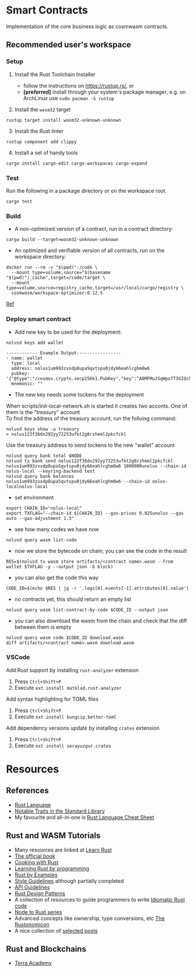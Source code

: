 # Smart Contracts

Implementation of the core business logic as cosmwasm contracts.

## Recommended user's workspace

### Setup

1. Install the Rust Toolchain Installer

    * follow the instructions on https://rustup.rs/, or
    * **[preferred]** install through your system's package manager, e.g. on ArchLinux use `sudo pacman -S rustup`

2. Install the `wasm32` target

```
rustup target install wasm32-unknown-unknown
```
3. Install the Rust linter

```
rustup component add clippy
```

4. Install a set of handy tools

```
cargo install cargo-edit cargo-workspaces cargo-expand
```

### Test
Run the following in a package directory or on the workspace root.
```
cargo test
```

### Build

* A non-optimized version of a contract, run in a contract directory:
```
cargo build --target=wasm32-unknown-unknown
```

* An optimized and verifiable version of all contracts, run on the workspace directory:
```
docker run --rm -v "$(pwd)":/code \
  --mount type=volume,source="$(basename "$(pwd)")_cache",target=/code/target \
  --mount type=volume,source=registry_cache,target=/usr/local/cargo/registry \
  cosmwasm/workspace-optimizer:0.12.5
```
[Ref](https://github.com/CosmWasm/rust-optimizer#mono-repos)

### Deploy smart contract

* Add new key to be used for the deployment:
```
nolusd keys add wallet

------------ Example Output-----------------
- name: wallet
  type: local
  address: nolus1um993zvsdp8upa5qvtspu0jdy66eahlcghm0w6
  pubkey: '{"@type":"/cosmos.crypto.secp256k1.PubKey","key":"A0MFMuJSqWpofT3GIQchGyL9bADlC5GEWu3QJHGL/XHZ"}'
  mnemonic: ""
```

* The new key needs some tockens for the deployment

When scripts/init-local-network.sh is started it creates two acconts. One of them is the "treasury" account \
To find the address of the treasury account, run the folloing command:

```
nolusd keys show -a treasury
> nolus122f36dx292yy72253ufkt2g8rzheml2pkcfckl
```


Use the treasury address to send tockens to the new "wallet" account

```
nolusd query bank total $NODE
nolusd tx bank send nolus122f36dx292yy72253ufkt2g8rzheml2pkcfckl nolus1um993zvsdp8upa5qvtspu0jdy66eahlcghm0w6 1000000unolus --chain-id nolus-local --keyring-backend test
nolusd query bank balances nolus1um993zvsdp8upa5qvtspu0jdy66eahlcghm0w6 --chain-id nolus-localnolus-local
```

* set environment
```
export CHAIN_ID="nolus-local"
export TXFLAG="--chain-id ${CHAIN_ID} --gas-prices 0.025unolus --gas auto --gas-adjustment 1.3"
```

* see how many codes we have now
```
nolusd query wasm list-code
```

* now we store the bytecode on chain; you can see the code in the result
```
RES=$(nolusd tx wasm store artifacts/<contract name>.wasm --from wallet $TXFLAG -y --output json -b block)
```

* you can also get the code this way
```
CODE_ID=$(echo $RES | jq -r '.logs[0].events[-1].attributes[0].value')
```

* no contracts yet, this should return an empty list
```
nolusd query wasm list-contract-by-code $CODE_ID --output json
```

* you can also download the wasm from the chain and check that the diff between them is empty
```
nolusd query wasm code $CODE_ID download.wasm
diff artifacts/<contract name>.wasm download.wasm
```

### VSCode

Add Rust support by installing `rust-analyzer` extension

1. Press `Ctrl+Shift+P`
2. Execute `ext install matklad.rust-analyzer`

Add syntax highlighting for TOML files

1. Press `Ctrl+Shift+P`
2. Execute `ext install bungcip.better-toml`

Add dependency versions update by installing `crates` extension
1. Press `Ctrl+Shift+P`
2. Execute `ext install serayuzgur.crates`


# Resources
## References
- [Rust Language](https://doc.rust-lang.org/reference/index.html)
- [Notable Traits in the Standard Library](https://github.com/pretzelhammer/rust-blog/blob/master/posts/tour-of-rusts-standard-library-traits.md)
- My favourite and all-in-one is [Rust Language Cheat Sheet](https://cheats.rs/)

## Rust and WASM Tutorials
- Many resources are linked at [Learn Rust](https://www.rust-lang.org/learn)
- [The official book](https://doc.rust-lang.org/book/)
- [Cooking with Rust](https://rust-lang-nursery.github.io/rust-cookbook/about.html)
- [Learning Rust by programming](https://rust-unofficial.github.io/too-many-lists/)
- [Rust by Examples](https://doc.rust-lang.org/rust-by-example/)
- [Style Guidelines](https://doc.rust-lang.org/1.0.0/style/) although partially completed
- [API Guidelines](https://rust-lang.github.io/api-guidelines/)
- [Rust Design Patterns](https://rust-unofficial.github.io/patterns/)
- A collection of resources to guide programmers to write [Idiomatic Rust code](https://github.com/mre/idiomatic-rust)
- [Node to Rust series](https://vino.dev/blog/node-to-rust-day-1-rustup/)
- Advanced concepts like ownership, type conversions, etc [The Rustonomicon](https://doc.rust-lang.org/stable/nomicon/index.html)
- A nice collection of [selected posts](https://github.com/brson/rust-anthology/blob/master/master-list.md)

## Rust and Blockchains
- [Terra Academy](https://academy.terra.money/courses/cosmwasm-smart-contracts-i)
